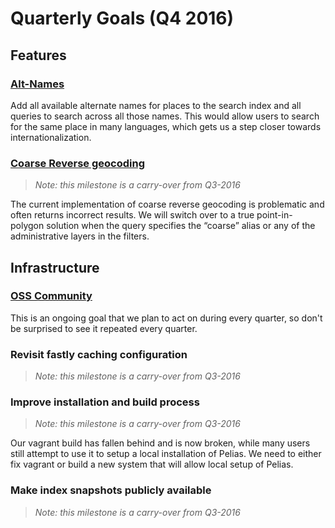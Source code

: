 # Quarterly Goals (Q4 2016)

## Features

### [Alt-Names](/milestones/alt_names/)

Add all available alternate names for places to the search index and all queries to search 
across all those names. This would allow users to search for the same place in many languages, 
which gets us a step closer towards internationalization.

### [Coarse Reverse geocoding](/milestones/coarse_reverse/)

>_Note: this milestone is a carry-over from Q3-2016_

The current implementation of coarse reverse geocoding is problematic and often returns incorrect results. 
We will switch over to a true point-in-polygon solution when the query specifies the “coarse” alias or any 
of the administrative layers in the filters.

## Infrastructure

### [OSS Community](/milestones/community_building/)
This is an ongoing goal that we plan to act on during every quarter, so don't be surprised to see it 
repeated every quarter.

### Revisit fastly caching configuration
>_Note: this milestone is a carry-over from Q3-2016_

### Improve installation and build process
>_Note: this milestone is a carry-over from Q3-2016_

Our vagrant build has fallen behind and is now broken, while many users still attempt to use it 
to setup a local installation of Pelias. We need to either fix vagrant or build a new system that will
allow local setup of Pelias.

### Make index snapshots publicly available
>_Note: this milestone is a carry-over from Q3-2016_
